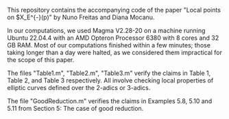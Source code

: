 This repository contains the accompanying code of the paper "Local points on $X_E^{-}(p)" by Nuno Freitas and Diana Mocanu.

In our computations, we used Magma V2.28-20 on a machine running Ubuntu 22.04.4 with an AMD Opteron Processor 6380 with 8 cores and 32 GB RAM. 
Most of our computations finished within a few minutes; those taking longer than a day were halted, as we considered them impractical for the scope of this paper.

The files "Table1.m", "Table2.m", "Table3.m" verify the claims in Table 1, Table 2, and Table 3 respectively. All involve checking local properties of elliptic curves defined over the 2-adics or 3-adics.

The file "GoodReduction.m" verifies the claims in Examples 5.8, 5.10 and 5.11 from Section 5: The case of good reduction.
